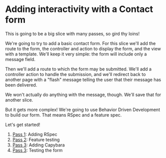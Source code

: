 # Adding interactivity with a Contact form

This is going to be a big slice with many passes, so gird thy loins!

We're going to try to add a basic contact form. For this slice we'll add the route to the form, the controller and action to display the form, and the view with a template. We'll keep it very simple: the form will include only a message field.

Then we'll add a route to which the form may be submitted. We'll add a controller action to handle the submission, and we'll redirect back to another page with a "flash" message telling the user that their message has been delivered.

We won't actually do anything with the message, though. We'll save that for another slice.

But it gets more complex! We're going to use Behavior Driven Development to build our form. That means RSpec and a feature spec.

Let's get started!

1. [Pass 1](/week02/slice05/pass01/README.md): Adding RSpec
2. [Pass 2](/week02/slice05/pass02/README.md): Feature testing
3. [Pass 3](/week02/slice05/pass03/README.md): Adding Capybara
4. [Pass 3](/week02/slice05/pass04/README.md): Testing the form
